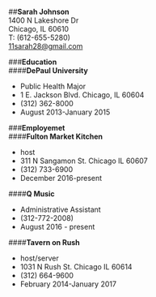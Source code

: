 
##**Sarah Johnson**  
 1400 N Lakeshore Dr  
 Chicago, IL 60610  
 T: (612-655-5280)  
 11sarah28@gmail.com

###**Education**  
####**DePaul University**
 * Public Health Major
 * 1 E. Jackson Blvd. Chicago, IL 60604
 * (312) 362-8000
 * August 2013-January 2015

###**Employemet**  
####**Fulton Market Kitchen**  
 * host  
 * 311 N Sangamon St. Chicago IL 60607  
 * (312) 733-6900  
 * December 2016-present 

####**Q Music**  
 * Administrative Assistant  
 * (312-772-2008)  
 * August 2016 - present

####**Tavern on Rush**  
 * host/server 
 * 1031 N Rush St. Chicago IL 60614  
 * (312) 664-9600  
 * February 2014-January 2017
 

